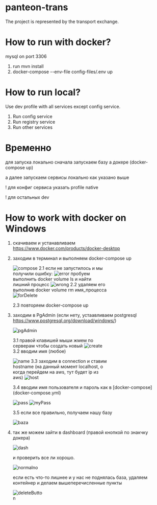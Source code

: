 # panteon-trans
The project is represented by the transport exchange.


# How to run with docker?

mysql on port 3306

1. run mvn install
2. docker-compose --env-file config-files/.env up

# How to run local?

Use dev profile with all services except config service.

1. Run config service
2. Run registry service
3. Run other services



# Временно
для запуска локально сначала запускаем базу а докере (docker-compose up)

а далее запускаем сервисы локально как указано выше

! для конфиг сервиса указать profile native

! для остальных dev

# How to work with docker on Windows

1. скачиваем и устанавливаем https://www.docker.com/products/docker-desktop
2. заходим в терминал и выполняем docker-compose up  
     <div style="width:300px">

    ![compose](images/img.png)
    2.1 если не запустилось и мы получили ошибку: ![error](images/img_10.png)
    пробуем выполнить docker volume ls и найти лишний процесс 
    ![wrong](images/img_1.png)
    2.2 удаляем его выполнив docker volume rm имя_процесса 
    ![forDelete](images/img_2.png)
     
    2.3 повторяем docker-compose up
3. заходим в PgAdmin (если нету, устаавливаем postgresql https://www.postgresql.org/download/windows/)
    <div style="width:300px">

    ![pgAdmin](images/img_3.png)

    3.1 правой клавишей мыши жмем по серверам чтобы создать новый 
    ![create](images/img_4.png)
    3.2 вводим имя (любое)
   
    ![name](images/img_5.png)
    3.3 заходим в connection и ставим hostname (на данный момент localhost, о когда перейдем на aws, тут будет ip из aws)
    ![host](images/img_6.png)
   </div>
    3.4 вводим имя пользователя и пароль как в [docker-compose](docker-compose.yml) 
    <div style="width:300px">

    ![pass](images/img_7.png)
    ![myPass](images/img_8.png)
   </div>
    3.5 если все правильно, получаем нашу базу 
    <div style="width:800px">

    ![baza](images/img_9.png)
   </div>
4. так же можем зайти в dashboard  (правой кнопкой по знакчку докера)
   <div style="width:200px">

    ![dash](images/img_11.png) 
   </div>

   и проверить все ли хорошо.
    <div style="width:500px">

    ![normalno](images/img_12.png)
   </div>
    если есть что-то лишнее и у нас не поднялась база, удаляем контейнер и делаем вышеперечисленные пункты
    <div style="width:100px">
   
    ![deleteButton](images/img_13.png)
   </div>
   </div>
